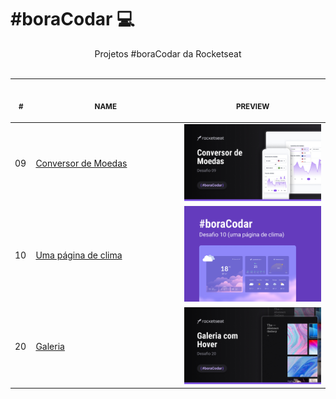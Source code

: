 # #boraCodar 💻

<p align="center">
    Projetos #boraCodar da Rocketseat <br>
    <br><table align="center">
    <thead>
        <tr>
            <th align="center">
                <img width="20" height="1"> 
                <p>
                    <small>#</small>
                </p>
            </th>
            <th align="center">
                <img width="300" height="1"> 
                <p> 
                    <small>
                        NAME
                    </small>
                </p>
            </th>
            <th align="center">
                <img width="201" height="1">
                <p align="center"> 
                    <small>
                    PREVIEW
                    </small>
                </p>
            </th>
        </tr>
    </thead>
    <tbody>
        <tr>
            <td>09</td>
            <td><a href="desafio09">Conversor de Moedas</a></td>
            <td align="center" ><a href="10"><img width="300px" src="desafio09/preview.jpg" /></a></td>
        </tr>
        <tr>
            <td>10</td>
            <td><a href="desafio10">Uma página de clima</a></td>
            <td align="center" ><a href="10"><img width="300px" src="desafio10/preview.jpg" /></a></td>
        </tr>
        <tr>
            <td>20</td>
            <td><a href="desafio20">Galeria</a></td>
            <td align="center"><a href="02"><img width="300px" src="desafio20/preview.jpg" /></a></td>
        </tr>
    </tbody>
</table>
</p>
